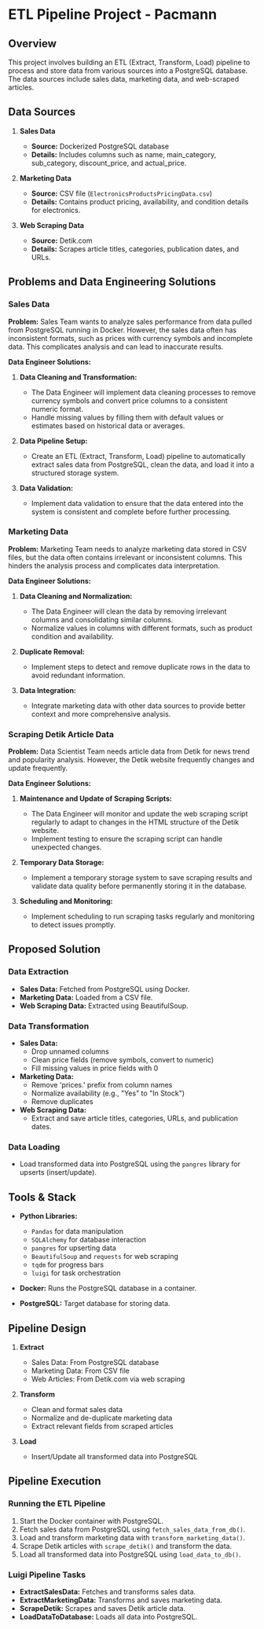 # ETL Pipeline Project - Pacmann

## Overview

This project involves building an ETL (Extract, Transform, Load) pipeline to process and store data from various sources into a PostgreSQL database. The data sources include sales data, marketing data, and web-scraped articles.

## Data Sources

1. **Sales Data**
   - **Source:** Dockerized PostgreSQL database
   - **Details:** Includes columns such as name, main_category, sub_category, discount_price, and actual_price.

2. **Marketing Data**
   - **Source:** CSV file (`ElectronicsProductsPricingData.csv`)
   - **Details:** Contains product pricing, availability, and condition details for electronics.

3. **Web Scraping Data**
   - **Source:** Detik.com
   - **Details:** Scrapes article titles, categories, publication dates, and URLs.

## Problems and Data Engineering Solutions

### Sales Data

**Problem:**
Sales Team wants to analyze sales performance from data pulled from PostgreSQL running in Docker. However, the sales data often has inconsistent formats, such as prices with currency symbols and incomplete data. This complicates analysis and can lead to inaccurate results.

**Data Engineer Solutions:**
1. **Data Cleaning and Transformation:**
   - The Data Engineer will implement data cleaning processes to remove currency symbols and convert price columns to a consistent numeric format.
   - Handle missing values by filling them with default values or estimates based on historical data or averages.

2. **Data Pipeline Setup:**
   - Create an ETL (Extract, Transform, Load) pipeline to automatically extract sales data from PostgreSQL, clean the data, and load it into a structured storage system.

3. **Data Validation:**
   - Implement data validation to ensure that the data entered into the system is consistent and complete before further processing.

### Marketing Data

**Problem:**
Marketing Team needs to analyze marketing data stored in CSV files, but the data often contains irrelevant or inconsistent columns. This hinders the analysis process and complicates data interpretation.

**Data Engineer Solutions:**
1. **Data Cleaning and Normalization:**
   - The Data Engineer will clean the data by removing irrelevant columns and consolidating similar columns.
   - Normalize values in columns with different formats, such as product condition and availability.

2. **Duplicate Removal:**
   - Implement steps to detect and remove duplicate rows in the data to avoid redundant information.

3. **Data Integration:**
   - Integrate marketing data with other data sources to provide better context and more comprehensive analysis.

### Scraping Detik Article Data

**Problem:**
Data Scientist Team needs article data from Detik for news trend and popularity analysis. However, the Detik website frequently changes and update frequently.

**Data Engineer Solutions:**
1. **Maintenance and Update of Scraping Scripts:**
   - The Data Engineer will monitor and update the web scraping script regularly to adapt to changes in the HTML structure of the Detik website.
   - Implement testing to ensure the scraping script can handle unexpected changes.

2. **Temporary Data Storage:**
   - Implement a temporary storage system to save scraping results and validate data quality before permanently storing it in the database.

3. **Scheduling and Monitoring:**
   - Implement scheduling to run scraping tasks regularly and monitoring to detect issues promptly.


## Proposed Solution

### Data Extraction
- **Sales Data:** Fetched from PostgreSQL using Docker.
- **Marketing Data:** Loaded from a CSV file.
- **Web Scraping Data:** Extracted using BeautifulSoup.

### Data Transformation
- **Sales Data:** 
  - Drop unnamed columns
  - Clean price fields (remove symbols, convert to numeric)
  - Fill missing values in price fields with 0
- **Marketing Data:** 
  - Remove 'prices.' prefix from column names
  - Normalize availability (e.g., "Yes" to "In Stock")
  - Remove duplicates
- **Web Scraping Data:** 
  - Extract and save article titles, categories, URLs, and publication dates.

### Data Loading
- Load transformed data into PostgreSQL using the `pangres` library for upserts (insert/update).

## Tools & Stack

- **Python Libraries:**
  - `Pandas` for data manipulation
  - `SQLAlchemy` for database interaction
  - `pangres` for upserting data
  - `BeautifulSoup` and `requests` for web scraping
  - `tqdm` for progress bars
  - `luigi` for task orchestration

- **Docker:** Runs the PostgreSQL database in a container.
- **PostgreSQL:** Target database for storing data.

## Pipeline Design

1. **Extract**
   - Sales Data: From PostgreSQL database
   - Marketing Data: From CSV file
   - Web Articles: From Detik.com via web scraping

2. **Transform**
   - Clean and format sales data
   - Normalize and de-duplicate marketing data
   - Extract relevant fields from scraped articles

3. **Load**
   - Insert/Update all transformed data into PostgreSQL

## Pipeline Execution

### Running the ETL Pipeline
1. Start the Docker container with PostgreSQL.
2. Fetch sales data from PostgreSQL using `fetch_sales_data_from_db()`.
3. Load and transform marketing data with `transform_marketing_data()`.
4. Scrape Detik articles with `scrape_detik()` and transform the data.
5. Load all transformed data into PostgreSQL using `load_data_to_db()`.

### Luigi Pipeline Tasks
- **ExtractSalesData:** Fetches and transforms sales data.
- **ExtractMarketingData:** Transforms and saves marketing data.
- **ScrapeDetik:** Scrapes and saves Detik article data.
- **LoadDataToDatabase:** Loads all data into PostgreSQL.
